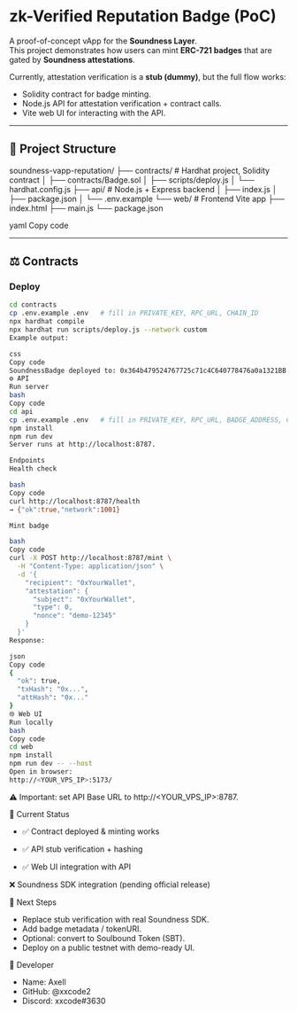 # zk-Verified Reputation Badge (PoC)

A proof-of-concept vApp for the **Soundness Layer**.  
This project demonstrates how users can mint **ERC-721 badges** that are gated by **Soundness attestations**.

Currently, attestation verification is a **stub (dummy)**, but the full flow works:
- Solidity contract for badge minting.
- Node.js API for attestation verification + contract calls.
- Vite web UI for interacting with the API.

---

## 📂 Project Structure
soundness-vapp-reputation/
├── contracts/ # Hardhat project, Solidity contract
│ ├── contracts/Badge.sol
│ ├── scripts/deploy.js
│ └── hardhat.config.js
├── api/ # Node.js + Express backend
│ ├── index.js
│ ├── package.json
│ └── .env.example
└── web/ # Frontend Vite app
├── index.html
├── main.js
└── package.json

yaml
Copy code

---

## ⚖️ Contracts
### Deploy
```bash
cd contracts
cp .env.example .env   # fill in PRIVATE_KEY, RPC_URL, CHAIN_ID
npx hardhat compile
npx hardhat run scripts/deploy.js --network custom
Example output:

css
Copy code
SoundnessBadge deployed to: 0x364b479524767725c71c4C640778476a0a1321BB
⚙️ API
Run server
bash
Copy code
cd api
cp .env.example .env   # fill in PRIVATE_KEY, RPC_URL, BADGE_ADDRESS, CHAIN_ID
npm install
npm run dev
Server runs at http://localhost:8787.

Endpoints
Health check

bash
Copy code
curl http://localhost:8787/health
→ {"ok":true,"network":1001}

Mint badge

bash
Copy code
curl -X POST http://localhost:8787/mint \
  -H "Content-Type: application/json" \
  -d '{
    "recipient": "0xYourWallet",
    "attestation": {
      "subject": "0xYourWallet",
      "type": 0,
      "nonce": "demo-12345"
    }
  }'
Response:

json
Copy code
{
  "ok": true,
  "txHash": "0x...",
  "attHash": "0x..."
}
🌐 Web UI
Run locally
bash
Copy code
cd web
npm install
npm run dev -- --host
Open in browser:
http://<YOUR_VPS_IP>:5173/
```
⚠️ Important: set API Base URL to http://<YOUR_VPS_IP>:8787.

📌 Current Status
- ✅ Contract deployed & minting works

- ✅ API stub verification + hashing

- ✅ Web UI integration with API

❌ Soundness SDK integration (pending official release)

🚀 Next Steps
- Replace stub verification with real Soundness SDK.
- Add badge metadata / tokenURI.
- Optional: convert to Soulbound Token (SBT).
- Deploy on a public testnet with demo-ready UI.

👤 Developer
- Name: Axell
- GitHub: @xxcode2
- Discord: xxcode#3630
